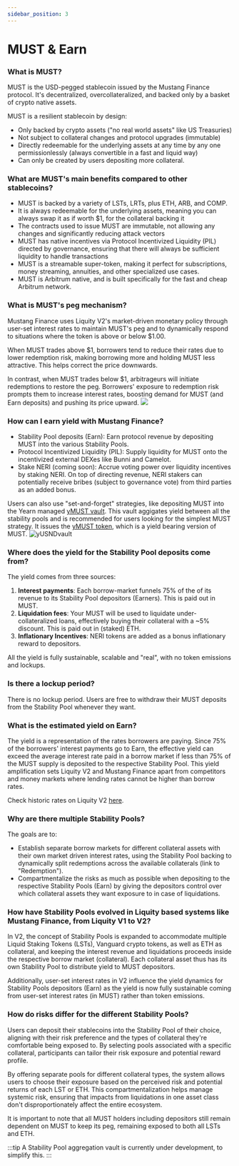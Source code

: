 ```yaml
---
sidebar_position: 3
---
```



# MUST & Earn

### What is MUST?

MUST is the USD-pegged stablecoin issued by the Mustang Finance protocol. It's decentralized, overcollateralized, and backed only by a basket of crypto native assets.

MUST is a resilient stablecoin by design:

* Only backed by crypto assets ("no real world assets" like US Treasuries)
* Not subject to collateral changes and protocol upgrades (immutable)
* Directly redeemable for the underlying assets at any time by any one permissionlessly (always convertible in a fast and liquid way)
* Can only be created by users depositing more collateral. 

### What are MUST's main benefits compared to other stablecoins?

* MUST is backed by a variety of LSTs, LRTs, plus ETH, ARB, and COMP.
* It is always redeemable for the underlying assets, meaning you can always swap it as if worth $1, for the collateral backing it
* The contracts used to issue MUST are immutable, not allowing any changes and significantly reducing attack vectors
* MUST has native incentives via Protocol Incentivized Liquidity (PIL) directed by governance, ensuring that there will always be sufficient liquidity to handle transactions
* MUST is a streamable super-token, making it perfect for subscriptions, money streaming, annuities, and other specialized use cases.
* MUST is Arbitrum native, and is built specifically for the fast and cheap Arbitrum network.

### What is MUST's peg mechanism?

Mustang Finance uses Liquity V2's market-driven monetary policy through user-set interest rates to maintain MUST's peg and to dynamically respond to situations where the token is above or below $1.00.

When MUST trades above $1, borrowers tend to reduce their rates due to lower redemption risk, making borrowing more and holding MUST less attractive. This helps correct the price downwards.

In contrast, when MUST trades below $1, arbitrageurs will initiate redemptions to restore the peg. Borrowers' exposure to redemption risk prompts them to increase interest rates, boosting demand for MUST (and Earn deposits) and pushing its price upward.
![](https://docs.liquity.org/~gitbook/image?url=https%3A%2F%2F2342324437-files.gitbook.io%2F%7E%2Ffiles%2Fv0%2Fb%2Fgitbook-x-prod.appspot.com%2Fo%2Fspaces%252FE2A1Xrcj7XasxOiotWky%252Fuploads%252FOPagS0zx2PSCiAFmH8Uq%252Flight%2520-%2520BOLD%2520peg%2520mechanism.png%3Falt%3Dmedia%26token%3Dfcc3163a-a96d-4085-a1ea-d5c4606ab3b7&width=768&dpr=4&quality=100&sign=37ed4c8c&sv=2)

### How can I earn yield with Mustang Finance?

* Stability Pool deposits (Earn): Earn protocol revenue by depositing MUST into the various Stability Pools.
* Protocol Incentivized Liquidity (PIL): Supply liquidity for MUST onto the incentivized external DEXes like Bunni and Camelot. 
* Stake NERI (coming soon): Accrue voting power over liquidity incentives by staking NERI. On top of directing revenue, NERI stakers can potentially receive bribes (subject to governance vote) from third parties as an added bonus.

Users can also use "set-and-forget" strategies, like depositing MUST into the Yearn managed [yMUST vault](https://app.mustangfinance.org/earn/ymust). This vault aggigates yield between all the  stability pools and is recommended for users looking for the simplest MUST strategy. It issues the [yMUST token](https://arbiscan.io/address/0x252b965400862d94bda35fecf7ee0f204a53cc36), which is a yield bearing version of MUST.
![yUSNDvault](/img/yUSNDvault.png)

### Where does the yield for the Stability Pool deposits come from?

The yield comes from three sources:

1. **Interest payments**: Each borrow-market funnels 75% of the of its revenue to its Stability Pool depositors (Earners). This is paid out in MUST.
2. **Liquidation fees**: Your MUST will be used to liquidate under-collateralized loans, effectively buying their collateral with a \~5% discount. This is paid out in (staked) ETH.
3. **Inflationary Incentives**: NERI tokens are added as a bonus inflationary reward to depositors.

All the yield is fully sustainable, scalable and "real", with no token emissions and lockups.

### Is there a lockup period? 

There is no lockup period. Users are free to withdraw their MUST deposits from the Stability Pool whenever they want.

### What is the estimated yield on Earn? 

The yield is a representation of the rates borrowers are paying. Since 75% of the borrowers' interest payments go to Earn, the effective yield can exceed the average interest rate paid in a borrow market if less than 75% of the MUST supply is deposited to the respective Stability Pool. This yield amplification sets Liquity V2 and Mustang Finance apart from competitors and money markets where lending rates cannot be higher than borrow rates.

Check historic rates on Liquity V2 [here](https://dune.com/liquity/liquity-v2#interest-rates).

### Why are there multiple Stability Pools?

The goals are to:

* Establish separate borrow markets for different collateral assets with their own market driven interest rates, using the Stability Pool backing to dynamically split redemptions across the available collaterals (link to "Redemption").
* Compartmentalize the risks as much as possible when depositing to the respective Stability Pools (Earn) by giving the depositors control over which collateral assets they want exposure to in case of liquidations.

### How have Stability Pools evolved in Liquity based systems like Mustang Finance, from Liquity V1 to V2?

In V2, the concept of Stability Pools is expanded to accommodate multiple Liquid Staking Tokens (LSTs), Vanguard crypto tokens, as well as ETH as collateral, and keeping the interest revenue and liquidations proceeds inside the respective borrow market (collateral). Each collateral asset thus has its own Stability Pool to distribute yield to MUST depositors.

Additionally, user-set interest rates in V2 influence the yield dynamics for  Stability Pools depositors (Earn) as the yield is now fully sustainable coming from user-set interest rates (in MUST) rather than token emissions.

### How do risks differ for the different Stability Pools?

Users can deposit their stablecoins into the Stability Pool of their choice, aligning with their risk preference and the types of collateral they're comfortable being exposed to. By selecting pools associated with a specific collateral, participants can tailor their risk exposure and potential reward profile.

By offering separate pools for different collateral types, the system allows users to choose their exposure based on the perceived risk and potential returns of each LST or ETH. This compartmentalization helps manage systemic risk, ensuring that impacts from liquidations in one asset class don't disproportionately affect the entire ecosystem.

It is important to note that all MUST holders including depositors still remain dependent on MUST to keep its peg, remaining exposed to both all LSTs and ETH.


:::tip
A Stability Pool aggregation vault is currently under development, to simplify this.
:::

